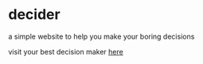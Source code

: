 # decider

a simple website to help you make your boring decisions

visit your best decision maker <a href="https://should-i.vercel.app/">here </a>
